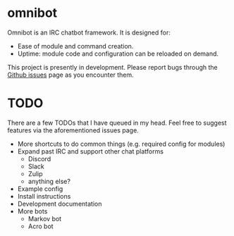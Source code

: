 # omnibot

Omnibot is an IRC chatbot framework. It is designed for:

* Ease of module and command creation.
* Uptime: module code and configuration can be reloaded on demand.

This project is presently in development. Please report bugs through the
[Github issues](https://github.com/alekratz/omnibot/issues) page as you encounter them.

# TODO

There are a few TODOs that I have queued in my head. Feel free to suggest features via the
aforementioned issues page.

* More shortcuts to do common things (e.g. required config for modules)
* Expand past IRC and support other chat platforms
    * Discord
    * Slack
    * Zulip
    * anything else?
* Example config
* Install instructions
* Development documentation
* More bots
    * Markov bot
    * Acro bot
